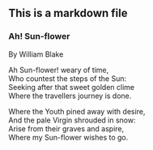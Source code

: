 ## This is a markdown file

### Ah! Sun-flower
By  William Blake   


Ah Sun-flower! weary of time,  
Who countest the steps of the Sun:  
Seeking after that sweet golden clime  
Where the travellers journey is done.  

Where the Youth pined away with desire,   
And the pale Virgin shrouded in snow:  
Arise from their graves and aspire,  
Where my Sun-flower wishes to go.  

